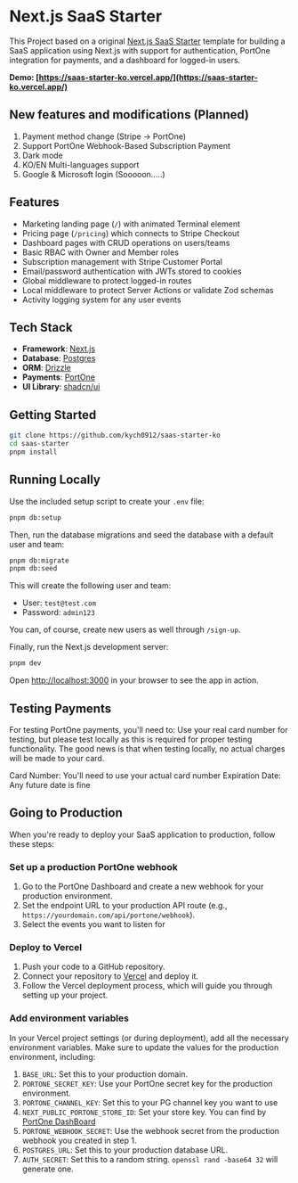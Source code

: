# Next.js SaaS Starter

This Project based on a original [Next.js SaaS Starter](https://github.com/nextjs/saas-starter) template for building a SaaS application using Next.js with support for authentication, PortOne integration for payments, and a dashboard for logged-in users.

**Demo: [https://saas-starter-ko.vercel.app/](https://saas-starter-ko.vercel.app/)**

## New features and modifications (Planned)

1. Payment method change (Stripe -> PortOne)
2. Support PortOne Webhook-Based Subscription Payment
3. Dark mode
4. KO/EN Multi-languages support
5. Google & Microsoft login (Sooooon.....)

## Features

- Marketing landing page (`/`) with animated Terminal element
- Pricing page (`/pricing`) which connects to Stripe Checkout
- Dashboard pages with CRUD operations on users/teams
- Basic RBAC with Owner and Member roles
- Subscription management with Stripe Customer Portal
- Email/password authentication with JWTs stored to cookies
- Global middleware to protect logged-in routes
- Local middleware to protect Server Actions or validate Zod schemas
- Activity logging system for any user events

## Tech Stack

- **Framework**: [Next.js](https://nextjs.org/)
- **Database**: [Postgres](https://www.postgresql.org/)
- **ORM**: [Drizzle](https://orm.drizzle.team/)
- **Payments**: [PortOne](https://portone.io/)
- **UI Library**: [shadcn/ui](https://ui.shadcn.com/)

## Getting Started

```bash
git clone https://github.com/kych0912/saas-starter-ko
cd saas-starter
pnpm install
```

## Running Locally

Use the included setup script to create your `.env` file:

```bash
pnpm db:setup
```

Then, run the database migrations and seed the database with a default user and team:

```bash
pnpm db:migrate
pnpm db:seed
```

This will create the following user and team:

- User: `test@test.com`
- Password: `admin123`

You can, of course, create new users as well through `/sign-up`.

Finally, run the Next.js development server:

```bash
pnpm dev
```

Open [http://localhost:3000](http://localhost:3000) in your browser to see the app in action.

## Testing Payments

For testing PortOne payments, you'll need to:
Use your real card number for testing, but please test locally as this is required for proper testing functionality. The good news is that when testing locally, no actual charges will be made to your card.

Card Number: You'll need to use your actual card number
Expiration Date: Any future date is fine

## Going to Production

When you're ready to deploy your SaaS application to production, follow these steps:

### Set up a production PortOne webhook

1. Go to the PortOne Dashboard and create a new webhook for your production environment.
2. Set the endpoint URL to your production API route (e.g., `https://yourdomain.com/api/portone/webhook`).
3. Select the events you want to listen for

### Deploy to Vercel

1. Push your code to a GitHub repository.
2. Connect your repository to [Vercel](https://vercel.com/) and deploy it.
3. Follow the Vercel deployment process, which will guide you through setting up your project.

### Add environment variables

In your Vercel project settings (or during deployment), add all the necessary environment variables. Make sure to update the values for the production environment, including:

1. `BASE_URL`: Set this to your production domain.
2. `PORTONE_SECRET_KEY`: Use your PortOne secret key for the production environment.
3. `PORTONE_CHANNEL_KEY`: Set this to your PG channel key you want to use
4. `NEXT_PUBLIC_PORTONE_STORE_ID`: Set your store key. You can find by [PortOne DashBoard]('https://admin.portone.io/integration-v2/manage/channel')
5. `PORTONE_WEBHOOK_SECRET`: Use the webhook secret from the production webhook you created in step 1.
6. `POSTGRES_URL`: Set this to your production database URL.
7. `AUTH_SECRET`: Set this to a random string. `openssl rand -base64 32` will generate one.
